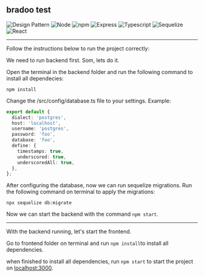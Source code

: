 ## bradoo test
  
![Design Pattern](https://img.shields.io/badge/Design_Pattern-SOLID-success?style=flat)
![Node](https://img.shields.io/badge/Node-v14.8.0-success?style=flat)
![npm](https://img.shields.io/badge/npm-v6.14.7-success?style=flat)
![Express](https://img.shields.io/badge/Express-v4.17.1-success?style=flat)
![Typescript](https://img.shields.io/badge/Typescript-v4.0.3-success?style=flat)
![Sequelize](https://img.shields.io/badge/Sequelize-v6.3.5-success?style=flat)
![React](https://img.shields.io/badge/React-v17.0.1-success?style=flat)

--------

Follow the instructions below to run the project correctly:

We need to run backend first. Som, lets do it.

Open the terminal in the backend folder and run the following command to install all dependecies:

```node
npm install
```

Change the /src/config/database.ts file to your settings. Example:

```ts
export default {
  dialect: 'postgres',
  host: 'localhost',
  username: 'postgres',
  password: 'foo',
  database: 'foo',
  define: {
    timestamps: true,
    underscored: true,
    underscoredAll: true,
  },
};
```

After configuring the database, now we can run sequelize migrations. Run the following command on terminal to apply the migrations:

```node
npx sequelize db:migrate
```

Now we can start the backend with the command ```npm start```.

------

With the backend running, let's start the frontend.

Go to frontend folder on terminal and run ```npm install```to install all dependencies.


when finished to install all dependencies, run ```npm start``` to start the project on [localhost:3000](http://localhost:3000).
